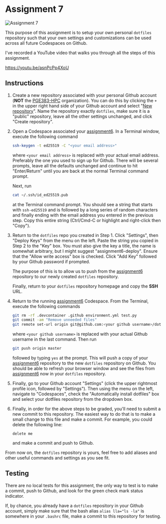 # Assignment 7

![Assignment 7](https://github.com/PGE383-HPC/assignment7-solution/actions/workflows/main.yml/badge.svg)

This purpose of this assignment is to setup your own personal `dotfiles`
repository such that your own settings and customizations can be used across
all future Codespaces on Github.

I've recorded a YouTube video that walks you through all the steps of this
assignment.

https://youtu.be/asnPcPp4XoU

## Instructions

1. Create a new repository associated with your personal Github account
   (**NOT**
   the [PGE383-HPC](https://github.com/PGE383-HPC) organization).  You can do
   this by clicking the `+` in the upper right hand side of your Github account
   and select "[New repository](https://github.com/new)".  Name the repository
   exactly `dotfiles`, make sure it is a "public" repository, leave all the
   other settings unchanged, and click "Create repository".

1. Open a Codespace associated your [assignment6](https://github.com/PGE383-HPC/assignment6).  In a Terminal window, execute the following command

   ```bash
   ssh-keygen -t ed25519 -C "<your email address>"
   ```

   where `<your email address>` is replaced with your actual email address.
   Preferably the one you used to sign up for Github.  There will be
   several prompts, leave all the defaults unchanged and continue to hit
   "Enter/Return" until you are back at the normal Terminal command prompt.

   Next, run

   ```bash
   cat ~/.ssh/id_ed25519.pub
   ```

   at the Terminal command prompt.  You should see a string that starts with
   `ssh-ed25519` and is followed by a long series of random characters and
   finally ending with the email address you entered in the previous step.
   Copy this entire string (Ctrl/Cmd-C or highlight and right-click then
   "Copy").

1. Return to the `dotfiles` repo you created in Step 1.  Click "Settings", then
   "Deploy Keys" from the menu on the left.  Paste the string you copied in
   Step 2 to the "Key" box.  You must also give the key a title, the name is
   somewhat arbitrary, but I might suggest "assignment6-deploy".  Ensure that
   the "Allow write access" box is checked.  Click "Add Key" followed by your
   Github password if prompted.

   The purpose of this is to allow us to push from the [assignment6](https://github.com/PGE383-HPC/assignment6)
   repository to our newly created `dotfiles` repository.

   Finally, return to your `dotfiles` repository homepage and copy the **SSH**
   URL.

1. Return to the running [assignment6](https://github.com/PGE383-HPC/assignment6) Codespace.  From the Terminal, execute the following commands

   ```bash
   git rm -rf .devcontainer .github environment.yml test.py
   git commit -am "Remove unneeded files"
   git remote set-url origin git@github.com:<your github username>/dotfiles.git
   ```

   where `<your github username>` is replaced with your actual Github username
   in the last command. Then run

   ```bash
   git push origin master
   ```

   followed by typing `yes` at the prompt.  This will push a copy of your [assignment6](https://github.com/PGE383-HPC/assignment6)
   repository to the new `dotfiles` repository on Github.  You should be able
   to refresh your browser window and see the files from [assignment6](https://github.com/PGE383-HPC/assignment6)
   now in your `dotfiles` repository.

1. Finally, go to your Github account "Settings" (click the upper rightmost
   profile icon, followed by "Settings").  Then using the menu on the left,
   navigate to "Codespaces", check the "Automatically install dotfiles" box and
   select your dotfiles repository from the dropdown box.

1. Finally, in order for the above steps to be graded, you'll need to submit a new
   commit to this repository.  The easiest way to do that is to make a small
   change to this file and make a commit.  For example, you could delete the
   following line:

   `delete me`

   and make a commit and push to Github.

From now on, the `dotfiles` repository is yours, feel free to add aliases and other
useful commands and settings as you see fit.

## Testing

There are no local tests for this assignment, the only way to test is to make
a commit, push to Github, and look for the green check mark status indicator.

If, by chance, you already have a `dotfiles` repository in your Github account,
simply make sure that the bash alias `alias lla="ls -la"` is somewhere in your
`.bashrc` file, make a commit to this repository for testing.
